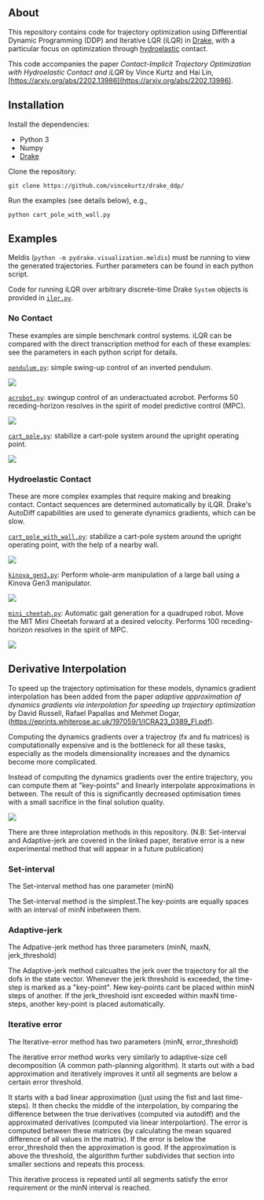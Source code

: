 ## About 

This repository contains code for trajectory optimization using Differential Dynamic Programming (DDP) 
and Iterative LQR (iLQR) in [Drake](https://drake.mit.edu/), with a particular focus on optimization
through [hydroelastic](https://drake.mit.edu/doxygen_cxx/group__hydroelastic__user__guide.html) contact. 

This code accompanies the paper *Contact-Implicit Trajectory Optimization with Hydroelastic Contact and iLQR*
by Vince Kurtz and Hai Lin, [https://arxiv.org/abs/2202.13986](https://arxiv.org/abs/2202.13986).

## Installation

Install the dependencies:
- Python 3
- Numpy
- [Drake](https://drake.mit.edu/installation.html)

Clone the repository:
```
git clone https://github.com/vincekurtz/drake_ddp/
```

Run the examples (see details below), e.g.,
```
python cart_pole_with_wall.py
```

## Examples

Meldis (`python -m pydrake.visualization.meldis`) must be running to view the generated trajectories. Further parameters can be found in each python script. 

Code for running iLQR over arbitrary discrete-time Drake `System` objects is provided in [`ilqr.py`](ilqr.py). 

### No Contact

These examples are simple benchmark control systems. iLQR can be compared with the direct transcription method for each of these examples: see the parameters in each python script for details. 

[`pendulum.py`](pendulum.py): simple swing-up control of an inverted pendulum.

![](images/pendulum.gif)

[`acrobot.py`](acrobot.py): swingup control of an underactuated acrobot. Performs 50 receding-horizon resolves in the spirit of model predictive control (MPC). 

![](images/acrobot.gif)

[`cart_pole.py`](cart_pole.py): stabilize a cart-pole system around the upright operating point. 

![](images/cart_pole.gif)

### Hydroelastic Contact

These are more complex examples that require making and breaking contact. Contact sequences are determined automatically by iLQR. Drake's AutoDiff capabilities are used to generate dynamics gradients, which can be slow.

[`cart_pole_with_wall.py`](cart_pole_with_wall.py): stabilize a cart-pole system around the upright operating point, with the help of a nearby wall.

![](images/cart_pole_with_wall.gif)

[`kinova_gen3.py`](kinova_gen3.py): Perform whole-arm manipulation of a large ball using a Kinova Gen3 manipulator. 

![](images/kinova.gif)

[`mini_cheetah.py`](mini_cheetah.py): Automatic gait generation for a quadruped robot. Move the MIT Mini Cheetah forward at a desired velocity. Performs 100 receding-horizon resolves in the spirit of MPC. 

![](images/mini_cheetah.gif)

## Derivative Interpolation
To speed up the trajectory optimisation for these models, dynamics gradient interpolation has been added from the paper *adaptive approximation of dynamics gradients via interpolation for speeding up trajectory optimization* by David Russell, Rafael Papallas and Mehmet Dogar, (https://eprints.whiterose.ac.uk/197059/1/ICRA23_0389_FI.pdf).

Computing the dynamics gradients over a trajectroy (fx and fu matrices) is computationally expensive and is the bottleneck for all these tasks, especially as the models dimensionality increases and the dynamics become more complicated.

Instead of computing the dynamics gradients over the entire trajectory, you can compute them at "key-points" and linearly interpolate approximations in between. The result of this is significantly decreased optimisation times with a small sacrifice in the final solution quality.

![](images/derivative_interpolation.png)

There are three inteprolation methods in this repository. (N.B: Set-interval and Adaptive-jerk are covered in the linked paper, iterative error is a new experimental method that will appear in a future publication)

### Set-interval
The Set-interval method has one parameter (minN)

The Set-interval method is the simplest.The key-points are equally spaces with an interval of minN inbetween them.

### Adaptive-jerk
The Adpative-jerk method has three parameters (minN, maxN, jerk_threshold)

The Adaptive-jerk method calcualtes the jerk over the trajectory for all the dofs in the state vector. Whenever the jerk threshold is exceeded, the time-step is marked as a "key-point".  New key-points cant be placed within minN steps of another. If the jerk_threshold isnt exceeded within maxN time-steps, another key-point is placed automatically.

### Iterative error
The Iterative-error method has two parameters (minN, error_threshold)

The iterative error method works very similarly to adaptive-size cell decomposition (A common path-planning algorithm). It starts out with a bad approximation and iteratively improves it until all segments are below a certain error threshold. 

It starts with a bad linear approximation (just using the fist and last time-steps). It then checks the middle of the interpolation, by comparing the difference between the true derivatives (computed via autodiff) and the approximated derivatives (computed via linear interpolartion). The error is computed between these matrices (by calculating the mean squared difference of all values in the matrix). If the error is below the error_threshold then the approximation is good. If the approximation is above the threshold, the algorithm further subdivides that section into smaller sections and repeats this process.

This iterative process is repeated until all segments satisfy the error requirement or the minN interval is reached.

